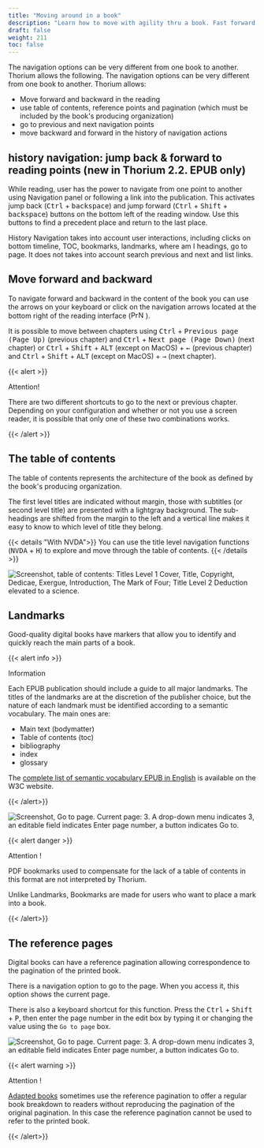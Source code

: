 ```yaml
---
title: "Moving around in a book"
description: "Learn how to move with agility thru a book. Fast forward and backward to next or previous chapter, page or content. Navigate thru table of content, landmarks and reference pages."
draft: false
weight: 211
toc: false
---
```


The navigation options can be very different from one book to another. 
Thorium allows the following.
The navigation options can be very different from one book to another. Thorium allows: 

* Move forward and backward in the reading
* use table of contents, reference points and pagination (which must be included by the book's producing organization)
* go to previous and next navigation points
* move backward and forward in the history of navigation actions

## history navigation: jump back & forward to reading points (new in Thorium 2.2. EPUB only)
While reading, user has the power to navigate from one point to another using Navigation panel or following a link into the publication. This activates jump back (<kbd>Ctrl</kbd>  +  <kbd>backspace</kbd>) and jump forward (<kbd>Ctrl</kbd>  +  <kbd>Shift</kbd> + <kbd>backspace</kbd>) buttons on the bottom left of the reading window. Use this buttons to find a precedent place and return to the last place. 

History Navigation takes into account user interactions, including clicks on bottom timeline, TOC, bookmarks, landmarks, where am I headings, go to page. It does not takes into account search previous and next and list links.

## Move forward and backward

To navigate forward and backward in the content of the book you can 
use the arrows on your keyboard or click on the navigation arrows 
located at the bottom right of the reading interface 
(<img class="icons" src="/images/icons/baseline-arrow_left_ios-24px.svg" alt="Previous content button" width="15px"/><img class="icons" src="/images/icons/baseline-arrow_forward_ios-24px.svg" alt="Next content button" width="15px"/>).

It is possible to move between chapters using 
<kbd>Ctrl</kbd> + <kbd>Previous page (Page Up)</kbd> (previous chapter) and 
<kbd>Ctrl</kbd> + <kbd>Next page (Page Down)</kbd> (next chapter) 
or <kbd>Ctrl</kbd> + <kbd>Shift</kbd> + <kbd>ALT</kbd> 
(except on MacOS) + <kbd>&larr;</kbd> 
(previous chapter) 
and <kbd>Ctrl</kbd> + <kbd>Shift</kbd> + <kbd>ALT</kbd> 
(except on MacOS) + <kbd>&rarr;</kbd> 
(next chapter).

{{< alert  >}}

Attention!

There are two different shortcuts to go to the next or previous chapter. 
Depending on your configuration and whether or not you use a screen reader,
it is possible that only one of these two combinations works.

{{< /alert >}}



## The table of contents

The table of contents represents the architecture of the book as defined by 
the book's producing organization.

The first level titles are indicated without margin, those with 
subtitles (or second level title) are presented with a lightgray background. 
The sub-headings are shifted from the margin to the left and a 
vertical line makes it easy to know 
to which level of title they belong.

{{< details "With NVDA">}}
You can use the title level navigation functions 
(<kbd>NVDA</kbd> + <kbd>H</kbd>) 
to explore and move through the table of contents.
{{< /details >}}



<img src="/images/local-fr/thorium-TDM-light.png" alt="Screenshot, table of contents: Titles Level 1 Cover, Title, Copyright, Dedicae, Exergue, Introduction, The Mark of Four; Title Level 2 Deduction elevated to a science."/>



## Landmarks



Good-quality digital books have markers that allow you to 
identify and quickly reach the main parts of a book.

{{< alert info >}}

Information 

Each EPUB publication should include a guide to all major 
landmarks. The titles of the landmarks are at the discretion of the publisher 
choice, but the nature of each landmark must be identified according to a 
semantic vocabulary. The main ones are:

* Main text (bodymatter)
* Table of contents (toc)
* bibliography
* index
* glossary

The [complete list of semantic vocabulary EPUB in English](https://www.w3.org/TR/epub-ssv/)
is available on the W3C website.

{{< /alert>}}



<img src="/images/local-fr/thorium-reperes.png" alt="Screenshot, Go to page. Current page: 3. A drop-down menu indicates 3, an editable field indicates Enter page number, a button indicates Go to."/>



{{< alert danger >}}

Attention !

PDF bookmarks used to compensate for the lack of a table of contents 
in this format are not interpreted by Thorium. 

Unlike Landmarks, Bookmarks are made for users who want to place a mark into a book.

{{< /alert>}}

## The reference pages



Digital books can have a reference pagination allowing 
correspondence to the pagination of the printed book.

There is a navigation option to go to the page. 
When you access it, this option shows the current page.

There is also a keyboard shortcut for this function. Press the 
<kbd>Ctrl</kbd> + <kbd>Shift</kbd> + <kbd>P</kbd>, 
then enter the page number in the edit box by typing it or 
changing the value using the `Go to page` box.



<img src="/images/local-fr/thorium-gotopage.png" alt="Screenshot, Go to page. Current page: 3. A drop-down menu indicates 3, an editable field indicates Enter page number, a button indicates Go to."/>



{{< alert warning >}}

Attention !

<a href="/thorium-reader-doc/400_ressources/420_glossary#AdaptedBooks">
Adapted books</a> sometimes use the reference pagination to offer a regular 
book breakdown to readers without reproducing the pagination of the 
original pagination. In this case the reference pagination cannot be used 
to refer to the printed book.

{{< /alert>}}
